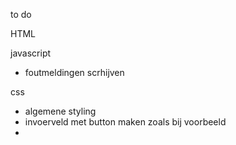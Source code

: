 to do

HTML

[//]: # (- form aanmaken )

[//]: # (- voorbeeld HTML hoe het kaartje eronder eruit moet komen komen te zien)

javascript

[//]: # (- function schrijven voor ophalen data)

[//]: # (- click event aanmaken waarmee bovenstaande functie wordt getriggerd)
[//]: # (- Opgehaald data injecteren in pagina)

[//]: # (  - rekening houden met meerdere currencies)

[//]: # (  - rekening houden met meerdere talen)
  - foutmeldingen scrhijven


css
- algemene styling
- invoerveld met button maken zoals bij voorbeeld
- 
